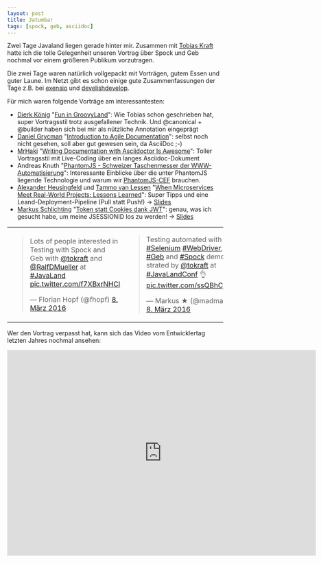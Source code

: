 ```yaml
---
layout: post
title: Jatumba!
tags: [spock, geb, asciidoc]
---
```


Zwei Tage Javaland liegen gerade hinter mir. Zusammen mit [Tobias Kraft](https://twitter.com/tokraft) hatte ich die tolle Gelegenheit unseren Vortrag über Spock und Geb nochmal vor einem größeren Publikum vorzutragen. 

Die zwei Tage waren natürlich vollgepackt mit Vorträgen, gutem Essen und guter Laune. Im Netzt gibt es schon einige gute Zusammenfassungen der Tage z.B. bei [exensio](http://blog.exensio.de/2016/03/javaland-2016.html) und [develishdevelop](https://develishdevelopment.wordpress.com/2016/03/09/javaland-2016-conference-day-1/).

Für mich waren folgende Vorträge am interessantesten:

* [Dierk König](https://twitter.com/mittie) "[Fun in GroovyLand](https://www.doag.org/konferenz/konferenzplaner/konferenzplaner_details.php?id=499959&locS=0&vid=509525)": Wie Tobias schon geschrieben hat, super Vortragsstil trotz ausgefallener Technik. Und @canonical + @builder haben sich bei mir als nützliche Annotation eingeprägt
* [Daniel Grycman](https://twitter.com/danielgrycman) "[Introduction to Agile Documentation](https://www.doag.org/konferenz/konferenzplaner/konferenzplaner_details.php?id=499959&locS=0&vid=509701)": selbst noch nicht gesehen, soll aber gut gewesen sein, da AsciiDoc ;-)
* [MrHaki](https://twitter.com/mrhaki) "[Writing Documentation with Asciidoctor Is Awesome](https://www.doag.org/konferenz/konferenzplaner/konferenzplaner_details.php?id=499959&locS=0&vid=509825)": Toller Vortragsstil mit Live-Coding über ein langes Asciidoc-Dokument
* Andreas Knuth "[PhantomJS - Schweizer Taschenmesser der WWW-Automatisierung](https://www.doag.org/konferenz/konferenzplaner/konferenzplaner_details.php?id=499959&locS=0&vid=509726)": Interessante Einblicke über die unter PhantomJS liegende Technologie und warum wir [PhantomJS-CEF](https://github.com/KDAB/phantomjs-cef) brauchen.
* [Alexander Heusingfeld](https://twitter.com/goldstift) und [Tammo van Lessen](https://twitter.com/taval) "[When Microservices Meet Real-World Projects: Lessons Learned](https://www.doag.org/konferenz/konferenzplaner/konferenzplaner_details.php?id=499959&locS=0&vid=509488)": Super Tipps und eine Leand-Deployment-Pipeline (Pull statt Push!) -> [Slides](https://www.innoq.com/en/talks/2016/03/javaland-2016-microservices-lessons-learned/)
* [Markus Schlichting](https://twitter.com/madmas) "[Token statt Cookies dank JWT](https://www.doag.org/konferenz/konferenzplaner/konferenzplaner_details.php?id=499959&locS=0&vid=509841)": genau, was ich gesucht habe, um meine JSESSIONID los zu werden! -> [Slides](https://github.com/madmas/TokenVsCookies/tree/JavaLand2016)

<table>
<tr>
<td>
<blockquote class="twitter-tweet" data-lang="de"><p lang="en" dir="ltr">Lots of people interested in Testing with Spock and Geb with <a href="https://twitter.com/tokraft">@tokraft</a> and <a href="https://twitter.com/RalfDMueller">@RalfDMueller</a> at <a href="https://twitter.com/hashtag/JavaLand?src=hash">#JavaLand</a> <a href="https://t.co/f7XBxrNHCl">pic.twitter.com/f7XBxrNHCl</a></p>&mdash; Florian Hopf (@fhopf) <a href="https://twitter.com/fhopf/status/707185245066547200">8. März 2016</a></blockquote>
<script async src="//platform.twitter.com/widgets.js" charset="utf-8"></script></td>
<td>
<blockquote class="twitter-tweet" data-lang="de"><p lang="en" dir="ltr">Testing automated with <a href="https://twitter.com/hashtag/Selenium?src=hash">#Selenium</a> <a href="https://twitter.com/hashtag/WebDriver?src=hash">#WebDriver</a>, <a href="https://twitter.com/hashtag/Geb?src=hash">#Geb</a> and <a href="https://twitter.com/hashtag/Spock?src=hash">#Spock</a> demonstrated by <a href="https://twitter.com/tokraft">@tokraft</a> at <a href="https://twitter.com/hashtag/JavaLandConf?src=hash">#JavaLandConf</a> 👌 <a href="https://t.co/ssQBhCjtNj">pic.twitter.com/ssQBhCjtNj</a></p>&mdash; Markus ★ (@madmas) <a href="https://twitter.com/madmas/status/707181204261486592">8. März 2016</a></blockquote>
<script async src="//platform.twitter.com/widgets.js" charset="utf-8"></script>
</td>
</tr>
</table>
<script async class="speakerdeck-embed" data-id="3e2e77dd039b45879579a7b6895e5203" data-ratio="1.77777777777778" src="//speakerdeck.com/assets/embed.js"></script>

Wer den Vortrag verpasst hat, kann sich das Video vom Entwicklertag letzten Jahres nochmal ansehen:

<iframe allowfullscreen="" frameborder="0"  src="https://www.youtube.com/embed/L75DdPon5Gk" width="720" height="480"></iframe>

